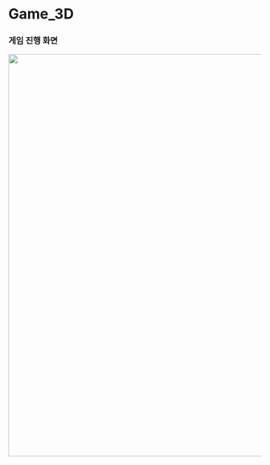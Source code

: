 # Game_3D

### 게임 진행 화면
<p align="center">
  <img src="https://user-images.githubusercontent.com/79972431/233822163-44c84123-5997-4f20-bd79-ebb6bcec15f4.png" width="800px"/>
</p>
